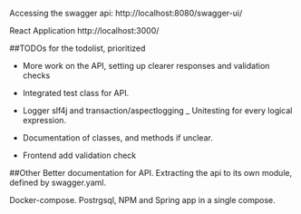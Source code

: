 Accessing the  swagger api:
http://localhost:8080/swagger-ui/

React Application http://localhost:3000/



##TODOs for the todolist, prioritized
- More work on the API, setting up clearer responses and validation checks 
- Integrated test class for API.
- Logger slf4j and transaction/aspectlogging
_ Unitesting for every logical expression.
- Documentation of classes, and methods if unclear.

- Frontend add validation check

##Other
Better documentation for API. Extracting the api to its own module, defined by swagger.yaml.

Docker-compose. Postrgsql, NPM and Spring app in a single compose.